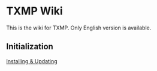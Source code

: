 TXMP Wiki
=========

This is the wiki for TXMP. Only English version is available.

Initialization
--------------

[Installing & Updating](./init/install.md)
